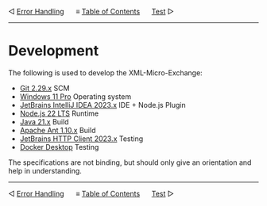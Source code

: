 &#9665; [Error Handling](error-handling.md)
&nbsp;&nbsp;&nbsp;&nbsp; &#8801; [Table of Contents](README.md)
&nbsp;&nbsp;&nbsp;&nbsp; [Test](test.md) &#9655;
- - -

# Development

The following is used to develop the XML-Micro-Exchange:

- [Git 2.29.x](https://git-scm.com/downloads) SCM
- [Windows 11 Pro](https://www.microsoft.com/de-de/software-download/windows10) Operating system
- [JetBrains IntelliJ IDEA 2023.x](https://www.jetbrains.com/idea/) IDE + Node.js Plugin
- [Node.js 22 LTS](https://nodejs.org/en/download/package-manager) Runtime
- [Java 21.x](https://www.oracle.com/java/) Build
- [Apache Ant 1.10.x](https://ant.apache.org/) Build
- [JetBrains HTTP Client 2023.x](https://www.jetbrains.com/help/idea/http-client-in-product-code-editor.html) Testing
- [Docker Desktop](https://www.docker.com/products/docker-desktop/) Testing

The specifications are not binding, but should only give an orientation and help
in understanding.



- - -
&#9665; [Error Handling](error-handling.md)
&nbsp;&nbsp;&nbsp;&nbsp; &#8801; [Table of Contents](README.md)
&nbsp;&nbsp;&nbsp;&nbsp; [Test](test.md) &#9655;
